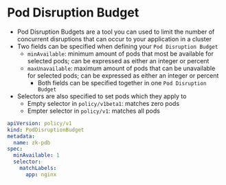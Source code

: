 <h1>Pod Disruption Budget</h1>
 
* Pod Disruption Budgets are a tool you can used to limit the number of concurrent disruptions that can occur to your application in a cluster
* Two fields can be specified when defining your `Pod Disruption Budget`
  - `minAvailable`: minimum amount of pods that most be available for selected pods; can be expressed as either an integer or percent
  - `maxUnavailable`: maximum amount of pods that can be unavailable for selected pods; can be expressed as either an integer or percent
    * Both fields can be specified together in one `Pod Disruption Budget`
* Selectors are also specified to set pods which they apply to
  - Empty selector in `policy/v1beta1`: matches zero pods
  - Empter selector in `policy/v1`: matches all pods

```yml
apiVersion: policy/v1
kind: PodDisruptionBudget
metadata:
  name: zk-pdb
spec:
  minAvailable: 1
  selector:
    matchLabels:
      app: nginx
```

